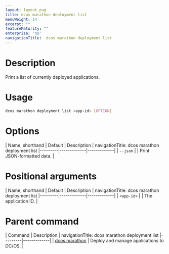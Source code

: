 ```yaml
---
layout: layout.pug
title: dcos marathon deployment list
menuWeight: 14
excerpt: ""
featureMaturity: ""
enterprise: 'no'
navigationTitle:  dcos marathon deployment list
---
```


<!-- This source repo for this topic is https://github.com/dcos/dcos-docs -->


# Description
Print a list of currently deployed applications.

# Usage

```bash
dcos marathon deployment list <app-id> [OPTION]
```

# Options

| Name, shorthand | Default | Description |
navigationTitle:  dcos marathon deployment list
|---------|-------------|-------------|
| `--json`   |             |  Print JSON-formatted data. |

# Positional arguments

| Name, shorthand | Default | Description |
navigationTitle:  dcos marathon deployment list
|---------|-------------|-------------|
| `<app-id>`   |             |  The application ID. |

# Parent command

| Command | Description |
navigationTitle:  dcos marathon deployment list
|---------|-------------|
| [dcos marathon](/1.9/cli/command-reference/dcos-marathon/) | Deploy and manage applications to DC/OS. |

<!-- # Examples -->
